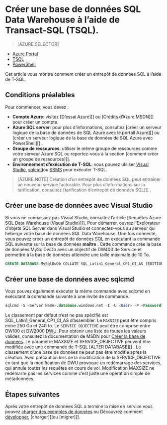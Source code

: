 <properties
   pageTitle="Créer un entrepôt de données SQL avec TSQL | Microsoft Azure"
   description="Apprenez à créer un entrepôt de données de SQL Azure avec TSQL"
   services="sql-data-warehouse"
   documentationCenter="NA"
   authors="lodipalm"
   manager="barbkess"
   editor=""
   tags="azure-sql-data-warehouse"/>

<tags
   ms.service="sql-data-warehouse"
   ms.devlang="NA"
   ms.topic="get-started-article"
   ms.tgt_pltfrm="NA"
   ms.workload="data-services"
   ms.date="08/24/2016"
   ms.author="lodipalm;barbkess;sonyama"/>

# <a name="create-a-sql-data-warehouse-database-by-using-transact-sql-tsql"></a>Créer une base de données SQL Data Warehouse à l’aide de Transact-SQL (TSQL).

> [AZURE.SELECTOR]
- [Azure Portal](sql-data-warehouse-get-started-provision.md)
- [TSQL](sql-data-warehouse-get-started-create-database-tsql.md)
- [PowerShell](sql-data-warehouse-get-started-provision-powershell.md)

Cet article vous montre comment créer un entrepôt de données SQL à l’aide de T-SQL.

## <a name="prerequisites"></a>Conditions préalables

Pour commencer, vous devez : 

- **Compte Azure**: visitez [D’essai Azure][] ou [Crédits d’Azure MSDN][] pour créer un compte.
- **Azure SQL server**: pour plus d’informations, consultez [créer un serveur logique de la base de données de SQL Azure avec le portail Azure][] ou [créer un serveur logique de la base de données de SQL Azure avec PowerShell][] .
- **Groupe de ressources**: utiliser le même groupe de ressources comme votre serveur Azure SQL ou reportez-vous à la section [comment créer un groupe de ressources][].
- **Environnement d’exécution de T-SQL**: vous pouvez utiliser [Visual Studio][Installing Visual Studio and SSDT], [sqlcmd][]ou [SSMS][] pour exécuter T-SQL.

> [AZURE.NOTE] Création d’un entrepôt de données SQL peut entraîner un nouveau service facturable.  Pour plus d’informations sur la tarification, consultez [tarification d’entrepôt de données SQL][] .

## <a name="create-a-database-with-visual-studio"></a>Créer une base de données avec Visual Studio

Si vous ne connaissez pas Visual Studio, consultez l’article [Requêtes Azure SQL Data Warehouse (Visual Studio)][].  Pour démarrer, ouvrez l’Explorateur d’objets SQL Server dans Visual Studio et connectez-vous au serveur qui héberge votre base de données SQL Data Warehouse.  Une fois connecté, vous pouvez créer un entrepôt de données SQL en exécutant la commande SQL suivante sur la base de données **maître** .  Cette commande crée la base de données MySqlDwDb avec un objectif de DW400 de Service et permettre à la base de données atteindre une taille maximale de 10 To.

```sql
CREATE DATABASE MySqlDwDb COLLATE SQL_Latin1_General_CP1_CI_AS (EDITION='datawarehouse', SERVICE_OBJECTIVE = 'DW400', MAXSIZE= 10240 GB);
```

## <a name="create-a-database-with-sqlcmd"></a>Créer une base de données avec sqlcmd

Vous pouvez également exécuter la même commande avec sqlcmd en exécutant la commande suivante à une invite de commande.

```sql
sqlcmd -S <Server Name>.database.windows.net -I -U <User> -P <Password> -Q "CREATE DATABASE MySqlDwDb COLLATE SQL_Latin1_General_CP1_CI_AS (EDITION='datawarehouse', SERVICE_OBJECTIVE = 'DW400', MAXSIZE= 10240 GB)"
```

Le classement par défaut n’est ne pas spécifié est SQL_Latin1_General_CP1_CI_AS d’assembler.  Le `MAXSIZE` peut être compris entre 250 Go et 240 to.  Le `SERVICE_OBJECTIVE` peut être comprise entre DW100 et DW2000 [DWU][].  Pour obtenir une liste de toutes les valeurs valides, consultez la documentation de MSDN pour [Créer la base de données][].  Le paramètre MAXSIZE et SERVICE_OBJECTIVE peuvent être modifiée avec une commande de T-SQL [ALTER DATABASE][] .  Le classement d’une base de données ne peut pas être modifié après la création.   Avec précaution lors de la modification de la SERVICE_OBJECTIVE en tant que la modification de DWU provoque un redémarrage des services, qui annule toutes les requêtes en cours de vol.  Modification MAXSIZE ne redémarre pas les services comme c’est juste une opération simple de métadonnées.

## <a name="next-steps"></a>Étapes suivantes

Après votre entrepôt de données SQL a terminé la mise en service vous pouvez [charger des exemples de données][] ou Découvrez comment [développer][], [charger][]ou [migrer][].

<!--Article references-->
[DWU]: ./sql-data-warehouse-overview-what-is.md#data-warehouse-units
[how to create a SQL Data Warehouse from the Azure portal]: sql-data-warehouse-get-started-provision.md
[Requête SQL Azure Data Warehouse (Visual Studio)]: sql-data-warehouse-query-visual-studio.md
[effectuer la migration]: sql-data-warehouse-overview-migrate.md
[développer]: sql-data-warehouse-overview-develop.md
[charge]: sql-data-warehouse-overview-load.md
[charger des exemples de données]: sql-data-warehouse-load-sample-databases.md
[Créer un serveur logique de base de données de SQL Azure avec le portail Azure]: ../sql-database/sql-database-get-started.md#create-an-azure-sql-database-logical-server
[Créer un serveur logique de base de données de SQL Azure avec PowerShell]: ../sql-database/sql-database-get-started-powershell.md#database-setup-create-a-resource-group-server-and-firewall-rule
[Comment faire pour créer un groupe de ressources]: ../resource-group-template-deploy-portal.md#create-resource-group
[Installing Visual Studio and SSDT]: sql-data-warehouse-install-visual-studio.md
[Sqlcmd]: sql-data-warehouse-get-started-connect-sqlcmd.md

<!--MSDN references--> 
[CRÉER LA BASE DE DONNÉES]: https://msdn.microsoft.com/library/mt204021.aspx
[MODIFIER LA BASE DE DONNÉES]: https://msdn.microsoft.com/library/mt204042.aspx
[SSMS]: https://msdn.microsoft.com/library/mt238290.aspx

<!--Other Web references-->
[Prix de l’entrepôt de données SQL]: https://azure.microsoft.com/pricing/details/sql-data-warehouse/
[Version d’essai Azure]: https://azure.microsoft.com/pricing/free-trial/?WT.mc_id=A261C142F
[MSDN crédits Azure]: https://azure.microsoft.com/pricing/member-offers/msdn-benefits-details/?WT.mc_id=A261C142F
